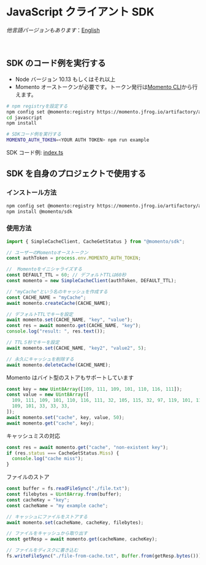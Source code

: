 # JavaScript クライアント SDK

_他言語バージョンもあります_：[English](README.md)

<br>

## SDK のコード例を実行する

- Node バージョン 10.13 もしくはそれ以上
- Momento オーストークンが必要です。トークン発行は[Momento CLI](https://github.com/momentohq/momento-cli)から行えます。

```bash
# npm registryを設定する
npm config set @momento:registry https://momento.jfrog.io/artifactory/api/npm/npm-public/
cd javascript
npm install

# SDKコード例を実行する
MOMENTO_AUTH_TOKEN=<YOUR AUTH TOKEN> npm run example
```

SDK コード例: [index.ts](index.ts)

## SDK を自身のプロジェクトで使用する

### インストール方法

```bash
npm config set @momento:registry https://momento.jfrog.io/artifactory/api/npm/npm-public/
npm install @momento/sdk
```

### 使用方法

```typescript
import { SimpleCacheClient, CacheGetStatus } from "@momento/sdk";

// ユーザーのMomentoオーストークン
const authToken = process.env.MOMENTO_AUTH_TOKEN;

//  Momentoをイニシャライズする
const DEFAULT_TTL = 60; // デフォルトTTLは60秒
const momento = new SimpleCacheClient(authToken, DEFAULT_TTL);

// "myCache"という名のキャッシュを作成する
const CACHE_NAME = "myCache";
await momento.createCache(CACHE_NAME);

// デフォルトTTLでキーを設定
await momento.set(CACHE_NAME, "key", "value");
const res = await momento.get(CACHE_NAME, "key");
console.log("result: ", res.text());

// TTL５秒でキーを設定
await momento.set(CACHE_NAME, "key2", "value2", 5);

// 永久にキャッシュを削除する
await momento.deleteCache(CACHE_NAME);
```

Momento はバイト型のストアもサポートしています

```typescript
const key = new Uint8Array([109, 111, 109, 101, 110, 116, 111]);
const value = new Uint8Array([
  109, 111, 109, 101, 110, 116, 111, 32, 105, 115, 32, 97, 119, 101, 115, 111,
  109, 101, 33, 33, 33,
]);
await momento.set("cache", key, value, 50);
await momento.get("cache", key);
```

キャッシュミスの対応

```typescript
const res = await momento.get("cache", "non-existent key");
if (res.status === CacheGetStatus.Miss) {
  console.log("cache miss");
}
```

ファイルのストア

```typescript
const buffer = fs.readFileSync("./file.txt");
const filebytes = Uint8Array.from(buffer);
const cacheKey = "key";
const cacheName = "my example cache";

// キャッシュにファイルをストアする
await momento.set(cacheName, cacheKey, filebytes);

// ファイルをキャッシュから取り出す
const getResp = await momento.get(cacheName, cacheKey);

// ファイルをディスクに書き込む
fs.writeFileSync("./file-from-cache.txt", Buffer.from(getResp.bytes()));
```

